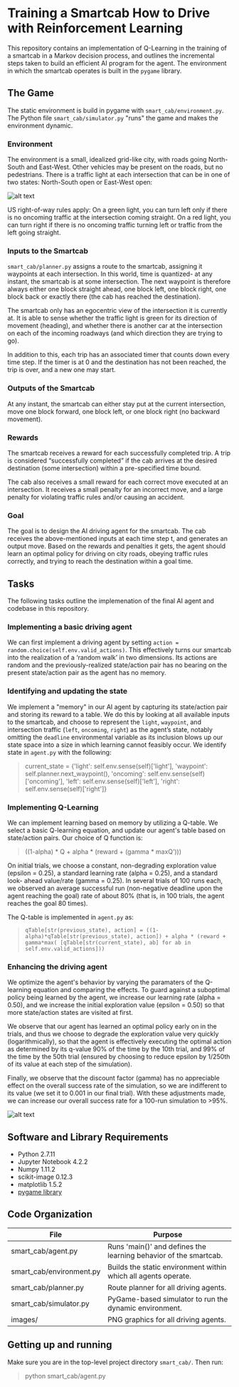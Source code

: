 # Training a Smartcab How to Drive with Reinforcement Learning

This repository contains an implementation of Q-Learning in the training of a smartcab in a Markov decision process, and outlines the incremental steps taken to build an efficient AI program for the agent.  The environment in which the smartcab operates is built in the `pygame` library.  

## The Game
The static environment is build in pygame with `smart_cab/environment.py`.  The Python file `smart_cab/simulator.py` "runs" the game and makes the environment dynamic.  

### Environment
The environment is a small, idealized grid-like city, with roads going North-South and East-West. Other vehicles may be present on the roads, but no pedestrians. There is a traffic light at each intersection that can be in one of two states: North-South open or East-West open:

![alt text](http://i.imgur.com/a8svi88.jpg)

US right-of-way rules apply: On a green light, you can turn left only if there is no oncoming traffic at the intersection coming straight. On a red light, you can turn right if there is no oncoming traffic turning left or traffic from the left going straight.

### Inputs to the Smartcab
`smart_cab/planner.py` assigns a route to the smartcab, assigning it waypoints at each intersection. In this world, time is quantized- at any instant, the smartcab is at some intersection. The next waypoint is therefore always either one block straight ahead, one block left, one block right, one block back or exactly there (the cab has reached the destination).

The smartcab only has an egocentric view of the intersection it is currently at. It is able to sense whether the traffic light is green for its direction of movement (heading), and whether there is another car at the intersection on each of the incoming roadways (and which direction they are trying to go).

In addition to this, each trip has an associated timer that counts down every time step. If the timer is at 0 and the destination has not been reached, the trip is over, and a new one may start.

### Outputs of the Smartcab
At any instant, the smartcab can either stay put at the current intersection, move one block forward, one block left, or one block right (no backward movement).

### Rewards
The smartcab receives a reward for each successfully completed trip. A trip is considered “successfully completed” if the cab arrives at the desired destination (some intersection) within a pre-specified time bound.

The cab also receives a small reward for each correct move executed at an intersection. It receives a small penalty for an incorrect move, and a large penalty for violating traffic rules and/or causing an accident.

### Goal
The goal is to design the AI driving agent for the smartcab.  The cab receives the above-mentioned inputs at each time step t, and generates an output move. Based on the rewards and penalties it gets, the agent should learn an optimal policy for driving on city roads, obeying traffic rules correctly, and trying to reach the destination within a goal time.

## Tasks

The following tasks outline the implemenation of the final AI agent and codebase in this repository.

### Implementing a basic driving agent
We can first implement a driving agent by setting `action = random.choice(self.env.valid_actions)`.  This effectively turns our smartcab into the realization of a ‘random walk’ in two dimensions. Its actions are random and the previously-realized state/action pair has no bearing on the present state/action pair as the agent has no memory.

### Identifying and updating the state
We implement a "memory" in our AI agent by capturing its state/action pair and storing its reward to a table.  We do this by looking at all available inputs to the smartcab, and choose to represent the `light`, `waypoint`, and intersection traffic (`left`, `oncoming`, `right`) as the agent’s state, notably omitting the `deadline` environmental variable as its inclusion blows up our state space into a size in which learning cannot feasibly occur.  We identify state in `agent.py` with the following: 

> current_state = {'light': self.env.sense(self)['light'], 'waypoint': self.planner.next_waypoint(), 'oncoming': self.env.sense(self)['oncoming'], 'left': self.env.sense(self)['left'], 'right': self.env.sense(self)['right']}

### Implementing Q-Learning
We can implement learning based on memory by utilizing a Q-table.  We select a basic Q-learning equation, and update our agent's table based on state/action pairs.  Our choice of Q function is:
> ((1-alpha) * Q + alpha * (reward + (gamma * maxQ’)))

On initial trials, we choose a constant, non-degrading exploration value (epsilon = 0.25), a standard learning rate (alpha = 0.25), and a standard look- ahead value/rate (gamma = 0.25). In several trials of 100 runs each, we observed an average successful run (non-negative deadline upon the agent reaching the goal) rate of about 80% (that is, in 100 trials, the agent reaches the goal 80 times).

The Q-table is implemented in `agent.py` as:
> `qTable[str(previous_state), action] = ((1-alpha)*qTable[str(previous_state), action]) + alpha * (reward + gamma*max( [qTable[str(current_state), ab] for ab in self.env.valid_actions]))`

### Enhancing the driving agent
We optimize the agent's behavior by varying the paramaters of the Q-learning equation and comparing the effects.  To guard against a suboptimal policy being learned by the agent, we increase our learning rate (alpha = 0.50), and we increase the initial exploration value (epsilon = 0.50) so that more state/action states are visited at first.

We observe that our agent has learned an optimal policy early on in the trials, and thus we choose to degrade the exploration value very quickly (logarithmically), so that the agent is effectively executing the optimal action as determined by its q-value 90% of the time by the 10th trial, and 99% of the time by the 50th trial (ensured by choosing to reduce epsilon by 1/250th of its value at each step of the simulation). 

Finally, we observe that the discount factor (gamma) has no appreciable effect on the overall success rate of the simulation, so we are indifferent to its value (we set it to 0.001 in our final trial). With these adjustments made, we can increase our overall success rate for a 100-run simulation to >95%.

![alt text](http://i.imgur.com/gWYvjfU.jpg)



## Software and Library Requirements
* Python 2.7.11
* Jupyter Notebook 4.2.2
* Numpy 1.11.2
* scikit-image 0.12.3
* matplotlib 1.5.2
* [pygame library](https://www.pygame.org/wiki/GettingStarted)


## Code Organization

File | Purpose
------------ | -------------
smart_cab/agent.py | Runs 'main()' and defines the learning behavior of the smartcab.
smart_cab/environment.py | Builds the static environment within which all agents operate.
smart_cab/planner.py | Route planner for all driving agents.
smart_cab/simulator.py | PyGame-based simulator to run the dynamic environment.
images/ | PNG graphics for all driving agents.


## Getting up and running

Make sure you are in the top-level project directory `smart_cab/`. Then run:

> python smart_cab/agent.py
